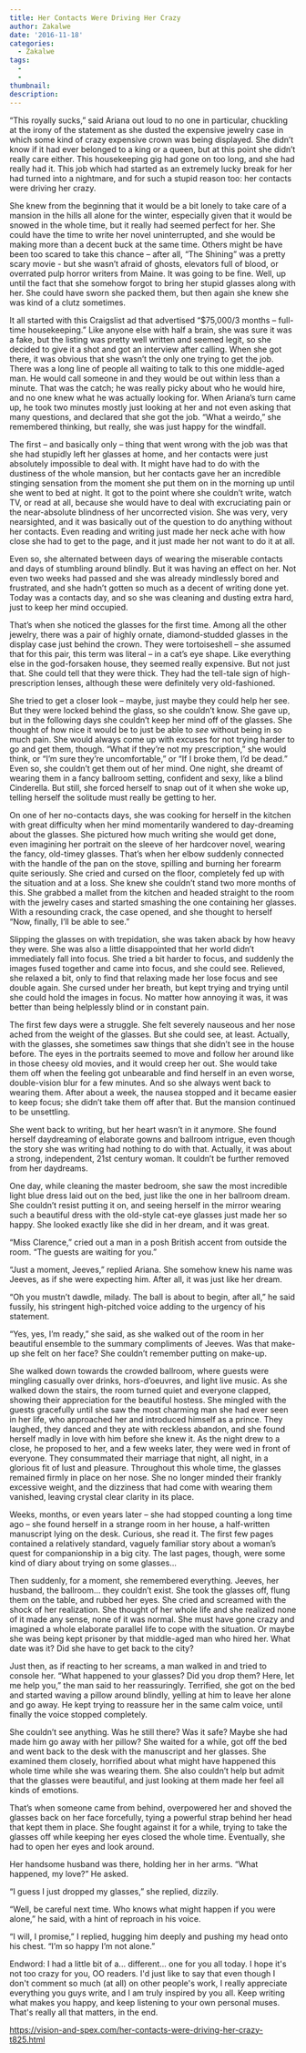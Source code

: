 ```yaml
---
title: Her Contacts Were Driving Her Crazy
author: Zakalwe
date: '2016-11-18'
categories:
  - Zakalwe
tags:
  - 
  - 
thumbnail: 
description: 
---
```


“This royally sucks,” said Ariana out loud to no one in particular, chuckling at the irony of the statement as she dusted the expensive jewelry case in which some kind of crazy expensive crown was being displayed. She didn’t know if it had ever belonged to a king or a queen, but at this point she didn’t really care either. This housekeeping gig had gone on too long, and she had really had it. This job which had started as an extremely lucky break for her had turned into a nightmare, and for such a stupid reason too: her contacts were driving her crazy. 

She knew from the beginning that it would be a bit lonely to take care of a mansion in the hills all alone for the winter, especially given that it would be snowed in the whole time, but it really had seemed perfect for her. She could have the time to write her novel uninterrupted, and she would be making more than a decent buck at the same time. Others might be have been too scared to take this chance – after all, “The Shining” was a pretty scary movie - but she wasn’t afraid of ghosts, elevators full of blood, or overrated pulp horror writers from Maine. It was going to be fine. Well, up until the fact that she somehow forgot to bring her stupid glasses along with her. She could have sworn she packed them, but then again she knew she was kind of a clutz sometimes.

It all started with this Craigslist ad that advertised “$75,000/3 months – full-time housekeeping.” Like anyone else with half a brain, she was sure it was a fake, but the listing was pretty well written and seemed legit, so she decided to give it a shot and got an interview after calling. When she got there, it was obvious that she wasn’t the only one trying to get the job. There was a long line of people all waiting to talk to this one middle-aged man. He would call someone in and they would be out within less than a minute. That was the catch; he was really picky about who he would hire, and no one knew what he was actually looking for. When Ariana’s turn came up, he took two minutes mostly just looking at her and not even asking that many questions, and declared that she got the job. “What a weirdo,” she remembered thinking, but really, she was just happy for the windfall.

The first – and basically only – thing that went wrong with the job was that she had stupidly left her glasses at home, and her contacts were just absolutely impossible to deal with. It might have had to do with the dustiness of the whole mansion, but her contacts gave her an incredible stinging sensation from the moment she put them on in the morning up until she went to bed at night. It got to the point where she couldn’t write, watch TV, or read at all, because she would have to deal with excruciating pain or the near-absolute blindness of her uncorrected vision. She was very, very nearsighted, and it was basically out of the question to do anything without her contacts. Even reading and writing just made her neck ache with how close she had to get to the page, and it just made her not want to do it at all.

Even so, she alternated between days of wearing the miserable contacts and days of stumbling around blindly. But it was having an effect on her. Not even two weeks had passed and she was already mindlessly bored and frustrated, and she hadn’t gotten so much as a decent of writing done yet. Today was a contacts day, and so she was cleaning and dusting extra hard, just to keep her mind occupied.

That’s when she noticed the glasses for the first time. Among all the other jewelry, there was a pair of highly ornate, diamond-studded glasses in the display case just behind the crown. They were tortoiseshell – she assumed that for this pair, this term was literal – in a cat’s eye shape. Like everything else in the god-forsaken house, they seemed really expensive. But not just that. She could tell that they were thick. They had the tell-tale sign of high-prescription lenses, although these were definitely very old-fashioned.

She tried to get a closer look – maybe, just maybe they could help her see. But they were locked behind the glass, so she couldn’t know. She gave up, but in the following days she couldn’t keep her mind off of the glasses. She thought of how nice it would be to just be able to *see* without being in so much pain. She would always come up with excuses for not trying harder to go and get them, though. “What if they’re not my prescription,” she would think, or “I’m sure they’re uncomfortable,” or “If I broke them, I’d be dead.” Even so, she couldn’t get them out of her mind. One night, she dreamt of wearing them in a fancy ballroom setting, confident and sexy, like a blind Cinderella. But still, she forced herself to snap out of it when she woke up, telling herself the solitude must really be getting to her.

On one of her no-contacts days, she was cooking for herself in the kitchen with great difficulty when her mind momentarily wandered to day-dreaming about the glasses. She pictured how much writing she would get done, even imagining her portrait on the sleeve of her hardcover novel, wearing the fancy, old-timey glasses. That’s when her elbow suddenly connected with the handle of the pan on the stove, spilling and burning her forearm quite seriously. She cried and cursed on the floor, completely fed up with the situation and at a loss. She knew she couldn’t stand two more months of this. She grabbed a mallet from the kitchen and headed straight to the room with the jewelry cases and started smashing the one containing her glasses. With a resounding crack, the case opened, and she thought to herself “Now, finally, I’ll be able to see.”

Slipping the glasses on with trepidation, she was taken aback by how heavy they were. She was also a little disappointed that her world didn’t immediately fall into focus. She tried a bit harder to focus, and suddenly the images fused together and came into focus, and she could see. Relieved, she relaxed a bit, only to find that relaxing made her lose focus and see double again. She cursed under her breath, but kept trying and trying until she could hold the images in focus. No matter how annoying it was, it was better than being helplessly blind or in constant pain.

The first few days were a struggle. She felt severely nauseous and her nose ached from the weight of the glasses. But she could see, at least. Actually, with the glasses, she sometimes saw things that she didn’t see in the house before. The eyes in the portraits seemed to move and follow her around like in those cheesy old movies, and it would creep her out. She would take them off when the feeling got unbearable and find herself in an even worse, double-vision blur for a few minutes. And so she always went back to wearing them. After about a week, the nausea stopped and it became easier to keep focus; she didn’t take them off after that. But the mansion continued to be unsettling.

She went back to writing, but her heart wasn’t in it anymore. She found herself daydreaming of elaborate gowns and ballroom intrigue, even though the story she was writing had nothing to do with that. Actually, it was about a strong, independent, 21st century woman. It couldn’t be further removed from her daydreams. 

One day, while cleaning the master bedroom, she saw the most incredible light blue dress laid out on the bed, just like the one in her ballroom dream. She couldn’t resist putting it on, and seeing herself in the mirror wearing such a beautiful dress with the old-style cat-eye glasses just made her so happy. She looked exactly like she did in her dream, and it was great.

“Miss Clarence,” cried out a man in a posh British accent from outside the room. “The guests are waiting for you.”

“Just a moment, Jeeves,” replied Ariana. She somehow knew his name was Jeeves, as if she were expecting him. After all, it was just like her dream.

“Oh you mustn’t dawdle, milady. The ball is about to begin, after all,” he said fussily, his stringent high-pitched voice adding to the urgency of his statement.

“Yes, yes, I’m ready,” she said, as she walked out of the room in her beautiful ensemble to the summary compliments of Jeeves. Was that make-up she felt on her face? She couldn’t remember putting on make-up.

She walked down towards the crowded ballroom, where guests were mingling casually over drinks, hors-d’oeuvres, and light live music. As she walked down the stairs, the room turned quiet and everyone clapped, showing their appreciation for the beautiful hostess. She mingled with the guests gracefully until she saw the most charming man she had ever seen in her life, who approached her and introduced himself as a prince. They laughed, they danced and they ate with reckless abandon, and she found herself madly in love with him before she knew it. As the night drew to a close, he proposed to her, and a few weeks later, they were wed in front of everyone. They consummated their marriage that night, all night, in a glorious fit of lust and pleasure. Throughout this whole time, the glasses remained firmly in place on her nose. She no longer minded their frankly excessive weight, and the dizziness that had come with wearing them vanished, leaving crystal clear clarity in its place.

Weeks, months, or even years later – she had stopped counting a long time ago – she found herself in a strange room in her house, a half-written manuscript lying on the desk. Curious, she read it. The first few pages contained a relatively standard, vaguely familiar story about a woman’s quest for companionship in a big city. The last pages, though, were some kind of diary about trying on some glasses…

Then suddenly, for a moment, she remembered everything. Jeeves, her husband, the ballroom… they couldn’t exist. She took the glasses off, flung them on the table, and rubbed her eyes. She cried and screamed with the shock of her realization. She thought of her whole life and she realized none of it made any sense, none of it was normal. She must have gone crazy and imagined a whole elaborate parallel life to cope with the situation. Or maybe she was being kept prisoner by that middle-aged man who hired her. What date was it? Did she have to get back to the city?

Just then, as if reacting to her screams, a man walked in and tried to console her. “What happened to your glasses? Did you drop them? Here, let me help you,” the man said to her reassuringly. Terrified, she got on the bed and started waving a pillow around blindly, yelling at him to leave her alone and go away. He kept trying to reassure her in the same calm voice, until finally the voice stopped completely.

She couldn’t see anything. Was he still there? Was it safe? Maybe she had made him go away with her pillow? She waited for a while, got off the bed and went back to the desk with the manuscript and her glasses. She examined them closely, horrified about what might have happened this whole time while she was wearing them. She also couldn’t help but admit that the glasses were beautiful, and just looking at them made her feel all kinds of emotions.

That’s when someone came from behind, overpowered her and shoved the glasses back on her face forcefully, tying a powerful strap behind her head that kept them in place. She fought against it for a while, trying to take the glasses off while keeping her eyes closed the whole time. Eventually, she had to open her eyes and look around.

Her handsome husband was there, holding her in her arms. “What happened, my love?” He asked. 

“I guess I just dropped my glasses,” she replied, dizzily.

“Well, be careful next time. Who knows what might happen if you were alone,” he said, with a hint of reproach in his voice.

“I will, I promise,” I replied, hugging him deeply and pushing my head onto his chest. “I’m so happy I’m not alone.”




Endword: I had a little bit of a... different... one for you all today. I hope it's not too crazy for you, OO readers. I'd just like to say that even though I don't comment so much (at all) on other people's work, I really appreciate everything you guys write, and I am truly inspired by you all. Keep writing what makes you happy, and keep listening to your own personal muses. That's really all that matters, in the end.

https://vision-and-spex.com/her-contacts-were-driving-her-crazy-t825.html
